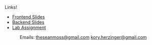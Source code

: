 Links!
<ul>
<li><a href="https://docs.google.com/presentation/d/1o78x93ve7QeC2BmVlxHuiWBwz93wH3M_9BJkbNgGKfI/edit?usp=sharing">Frontend Slides</a>
<li><a href="https://docs.google.com/presentation/d/1CZj96qYTTPd5kaSqOnXy4otjuiVcjt2vux-ujWgrxxE/edit?usp=sharing">Backend Slides</a>
<li><a href="https://docs.google.com/document/d/11yf44Kan319NOttjguTlAu8RNmE6GsKGGwTtLh5oriI/edit?usp=sharing">Lab Assignment</a>
<ul>

  
 Emails:
  theseanmoss@gmail.com
  kory.herzinger@gmail.com
